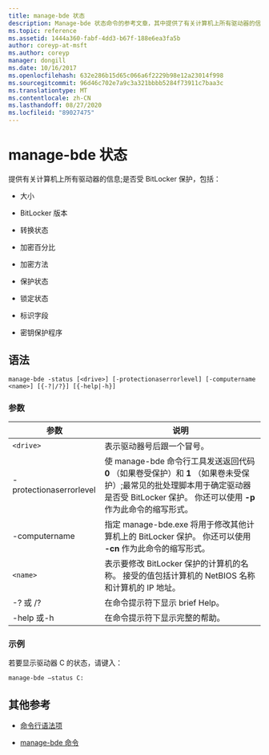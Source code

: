 ```yaml
---
title: manage-bde 状态
description: Manage-bde 状态命令的参考文章，其中提供了有关计算机上所有驱动器的信息，而不考虑它们是否受 BitLocker 保护。
ms.topic: reference
ms.assetid: 1444a360-fabf-4dd3-b67f-188e6ea3fa5b
author: coreyp-at-msft
ms.author: coreyp
manager: dongill
ms.date: 10/16/2017
ms.openlocfilehash: 632e286b15d65c066a6f2229b98e12a23014f998
ms.sourcegitcommit: 96d46c702e7a9c3a321bbbb5284f73911c7baa3c
ms.translationtype: MT
ms.contentlocale: zh-CN
ms.lasthandoff: 08/27/2020
ms.locfileid: "89027475"
---
```

# <a name="manage-bde-status"></a>manage-bde 状态

提供有关计算机上所有驱动器的信息;是否受 BitLocker 保护，包括：

- 大小

- BitLocker 版本

- 转换状态

- 加密百分比

- 加密方法

- 保护状态

- 锁定状态

- 标识字段

- 密钥保护程序

## <a name="syntax"></a>语法

```
manage-bde -status [<drive>] [-protectionaserrorlevel] [-computername <name>] [{-?|/?}] [{-help|-h}]
```

### <a name="parameters"></a>参数

| 参数 | 说明 |
| --------- | ----------- |
| `<drive>` | 表示驱动器号后跟一个冒号。 |
| -protectionaserrorlevel | 使 manage-bde 命令行工具发送返回代码 **0** （如果卷受保护）和 **1** （如果卷未受保护）;最常见的批处理脚本用于确定驱动器是否受 BitLocker 保护。 你还可以使用 **-p** 作为此命令的缩写形式。 |
| -computername | 指定 manage-bde.exe 将用于修改其他计算机上的 BitLocker 保护。 你还可以使用 **-cn** 作为此命令的缩写形式。 |
| `<name>` | 表示要修改 BitLocker 保护的计算机的名称。 接受的值包括计算机的 NetBIOS 名称和计算机的 IP 地址。 |
| -? 或 /? | 在命令提示符下显示 brief Help。 |
| -help 或-h | 在命令提示符下显示完整的帮助。 |

### <a name="examples"></a>示例

若要显示驱动器 C 的状态，请键入：

```
manage-bde –status C:
```

## <a name="additional-references"></a>其他参考

- [命令行语法项](command-line-syntax-key.md)

- [manage-bde 命令](manage-bde.md)
